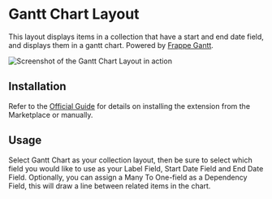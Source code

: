 # Gantt Chart Layout

This layout displays items in a collection that have a start and end date field, and displays them in a gantt chart. Powered by [Frappe Gantt](https://frappe.io/gantt).

![Screenshot of the Gantt Chart Layout in action](https://raw.githubusercontent.com/directus-labs/extensions/main/packages/gantt-chart-layout/docs/preview.png)

## Installation

Refer to the [Official Guide](https://docs.directus.io/extensions/installing-extensions.html) for details on installing the extension from the Marketplace or manually.

## Usage

Select Gantt Chart as your collection layout, then be sure to select which field you would like to use as your Label Field, Start Date Field and End Date Field. Optionally, you can assign a Many To One-field as a Dependency Field, this will draw a line between related items in the chart.